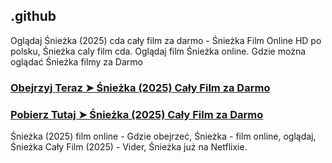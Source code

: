 ## .github

Oglądaj Śnieżka (2025) cda cały film za darmo - Śnieżka Film Online HD po polsku, Śnieżka caly film cda. Oglądaj film Śnieżka online. Gdzie można oglądać Śnieżka filmy za Darmo

### [Obejrzyj Teraz ➤ Śnieżka (2025) Cały Film za Darmo](https://watching4khdmovies.blogspot.com/2025/03/snow-white.html)

### [Pobierz Tutaj ➤ Śnieżka (2025) Cały Film za Darmo](https://watching4khdmovies.blogspot.com/2025/03/snow-white.html)

Śnieżka (2025) film online - Gdzie obejrzeć, Śnieżka - film online, oglądaj, Śnieżka Cały Film (2025) - Vider, Śnieżka już na Netflixie.
